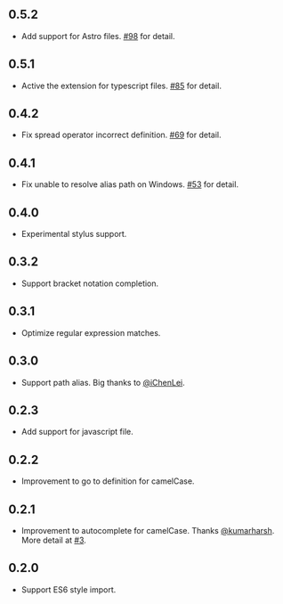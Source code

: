 ## 0.5.2

- Add support for Astro files. [#98](https://github.com/clinyong/vscode-css-modules/pull/98) for detail.

## 0.5.1

- Active the extension for typescript files. [#85](https://github.com/clinyong/vscode-css-modules/pull/85) for detail.

## 0.4.2

- Fix spread operator incorrect definition. [#69](https://github.com/clinyong/vscode-css-modules/pull/69) for detail.

## 0.4.1

- Fix unable to resolve alias path on Windows. [#53](https://github.com/clinyong/vscode-css-modules/issues/53) for detail.

## 0.4.0

- Experimental stylus support.

## 0.3.2

- Support bracket notation completion.

## 0.3.1

- Optimize regular expression matches.

## 0.3.0

- Support path alias. Big thanks to [@iChenLei](https://github.com/iChenLei).

## 0.2.3

- Add support for javascript file.

## 0.2.2

- Improvement to go to definition for camelCase.

## 0.2.1

- Improvement to autocomplete for camelCase. Thanks [@kumarharsh](https://github.com/kumarharsh). More detail at [#3](https://github.com/clinyong/vscode-css-modules/issues/3).

## 0.2.0

- Support ES6 style import.
